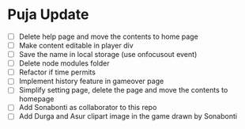# Puja Update
- [ ] Delete help page and move the contents to home page
- [ ] Make content editable in player div
- [ ] Save the name in local storage (use onfocusout event)
- [ ] Delete node modules folder
- [ ] Refactor if time permits 
- [ ] Implement history feature in gameover page
- [ ] Simplify setting page, delete the page and move the contents to homepage
- [ ] Add Sonabonti as collaborator to this repo
- [ ] Add Durga and Asur clipart image in the game drawn by Sonabonti 